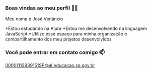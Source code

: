 ### Boas vindas ao meu perfil 💙💙

Meu nome é José Venâncio

*Estou estudando na Alura
*Estou me desenvolvendo na linguagem JavaScript
*Utilizo esse espaço para minha organização e compartilhamento dos meu projetos desenvolvidos

### Você pode entrar em contato comigo 📫
00001113939151SP@al.educacao.sp.gov.br
